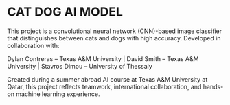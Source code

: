 # CAT DOG AI MODEL
This project is a convolutional neural network (CNN)-based image classifier that distinguishes between cats and dogs with high accuracy. Developed in collaboration with:

Dylan Contreras – Texas A&M University |
David Smith – Texas A&M University |
Stavros Dimou – University of Thessaly

Created during a summer abroad AI course at Texas A&M University at Qatar, this project reflects teamwork, international collaboration, and hands-on machine learning experience.
